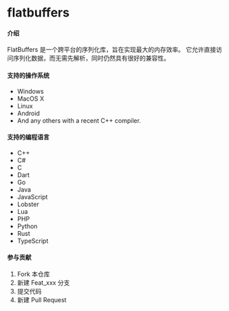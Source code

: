 # flatbuffers

#### 介绍
FlatBuffers 是一个跨平台的序列化库，旨在实现最大的内存效率。 它允许直接访问序列化数据，而无需先解析，同时仍然具有很好的兼容性。

#### 支持的操作系统
- Windows
- MacOS X
- Linux
- Android
- And any others with a recent C++ compiler.

#### 支持的编程语言
- C++
- C#
- C
- Dart
- Go
- Java
- JavaScript
- Lobster
- Lua
- PHP
- Python
- Rust
- TypeScript

#### 参与贡献
1.  Fork 本仓库
2.  新建 Feat_xxx 分支
3.  提交代码
4.  新建 Pull Request
